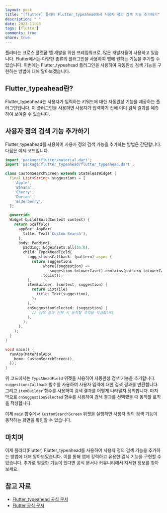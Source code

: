 ```yaml
---
layout: post
title: "[flutter] 플러터 Flutter_typeahead에서 사용자 정의 검색 기능 추가하기"
description: " "
date: 2023-11-03
tags: [flutter]
comments: true
share: true
---
```


플러터는 크로스 플랫폼 앱 개발을 위한 프레임워크로, 많은 개발자들이 사용하고 있습니다. Flutter에서는 다양한 종류의 플러그인을 사용하여 앱에 원하는 기능을 추가할 수 있습니다. 이번에는 Flutter_typeahead 플러그인을 사용하여 자동완성 검색 기능을 구현하는 방법에 대해 알아보겠습니다.

## Flutter_typeahead란?

Flutter_typeahead는 사용자가 입력하는 키워드에 대한 자동완성 기능을 제공하는 플러그인입니다. 이 플러그인을 사용하면 사용자가 입력하기 전에 이미 검색 결과를 예측하여 보여줄 수 있습니다.

## 사용자 정의 검색 기능 추가하기

Flutter_typeahead를 사용하여 사용자 정의 검색 기능을 추가하는 방법은 간단합니다. 다음은 예제 코드입니다.

```dart
import 'package:flutter/material.dart';
import 'package:flutter_typeahead/flutter_typeahead.dart';

class CustomSearchScreen extends StatelessWidget {
  final List<String> suggestions = [
    'Apple',
    'Banana',
    'Cherry',
    'Durian',
    'Elderberry',
  ];

  @override
  Widget build(BuildContext context) {
    return Scaffold(
      appBar: AppBar(
        title: Text('Custom Search'),
      ),
      body: Padding(
        padding: EdgeInsets.all(16.0),
        child: TypeAheadField(
          suggestionsCallback: (pattern) async {
            return suggestions
                .where((suggestion) =>
                    suggestion.toLowerCase().contains(pattern.toLowerCase()))
                .toList();
          },
          itemBuilder: (context, suggestion) {
            return ListTile(
              title: Text(suggestion),
            );
          },
          onSuggestionSelected: (suggestion) {
            // 검색 결과 선택 시 동작할 로직을 작성합니다.
          },
        ),
      ),
    );
  }
}

void main() {
  runApp(MaterialApp(
    home: CustomSearchScreen(),
  ));
}
```

위 코드에서는 `TypeAheadField` 위젯을 사용하여 자동완성 검색 기능을 추가합니다. `suggestionsCallback` 함수를 사용하여 사용자 입력에 대한 검색 결과를 반환합니다. 그리고 `itemBuilder` 함수를 사용하여 검색 결과를 어떻게 나타낼지 정의합니다. 마지막으로 `onSuggestionSelected` 함수를 사용하여 검색 결과를 선택했을 때 동작할 로직을 작성합니다.

이제 `main` 함수에서 `CustomSearchScreen` 위젯을 실행하면 사용자 정의 검색 기능이 동작하는 화면을 확인할 수 있습니다.

## 마치며

이제 플러터(Flutter) Flutter_typeahead를 사용하여 사용자 정의 검색 기능을 추가하는 방법에 대해 알아보았습니다. 이를 통해 앱에 강력하고 유용한 검색 기능을 구현할 수 있습니다. 추가로 필요한 기능이 있다면 공식 문서나 커뮤니티에서 자세한 정보를 찾아보세요.

## 참고 자료

- [Flutter_typeahead 공식 문서](https://pub.dev/packages/flutter_typeahead)
- [Flutter 공식 문서](https://flutter.dev/)